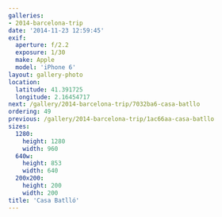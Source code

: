 ```yaml
---
galleries:
- 2014-barcelona-trip
date: '2014-11-23 12:59:45'
exif:
  aperture: f/2.2
  exposure: 1/30
  make: Apple
  model: 'iPhone 6'
layout: gallery-photo
location:
  latitude: 41.391725
  longitude: 2.16454717
next: /gallery/2014-barcelona-trip/7032ba6-casa-batllo
ordering: 49
previous: /gallery/2014-barcelona-trip/1ac66aa-casa-batllo
sizes:
  1280:
    height: 1280
    width: 960
  640w:
    height: 853
    width: 640
  200x200:
    height: 200
    width: 200
title: 'Casa Batlló'
---
```

